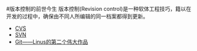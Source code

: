 #版本控制的前世今生
版本控制(Revision control)是一种软体工程技巧，籍以在开发的过程中，确保由不同人所编辑的同一档案都得到更新。
* [CVS](../CVS.md)
* [SVN](../SVN.md) 
* [Git——Linus的第二个伟大作品](../Git_linus.md)
